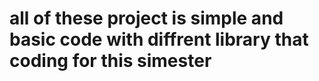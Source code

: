 # all of these project is simple and basic code with diffrent library that coding for this simester

